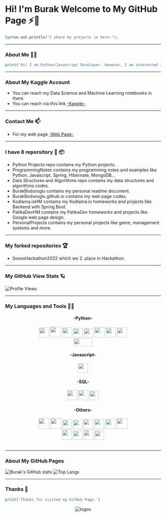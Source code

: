 # Hi! I'm Burak Welcome to My GitHub Page ⚡👋

```java
System.out.println("I share my projects in here.");
```
<hr>

### About Me :technologist:

```python
print('Hi! I am Python/Javascript Developer. However, I am interested in Backend Development, Data Science and Machine Learning.')
```

<hr>

### About My Kaggle Account

- You can reach my Data Science and Machine Learning notebooks in there.
- You can reach via this link <a href="https://www.kaggle.com/burakbodurolu">-Kaggle-</a>.

<hr>

### Contact Me 📫

- For my web page <a href="https://burakboduroglu.github.io/">-Web Page-</a>

<hr>

### I have 8 reporsitory :scroll: :package:

- Python Projects repo contains my Python projects.
- ProgrammingNotes contains my programming notes and examples like Python, Javascript, Spring, Hibernate, MongoDB...
- Data Structures and Algorithms repo contains my data structures and algorithms codes.
- BurakBoduroglu contains my personal readme document.
- BurakBoduroglu.github.io contains my web page codes.
- Kodlama.ioHM contains my Kodlama.io homeworks and projects like Backend with Spring Boot.
- PatikaDevHM contains my PatikaDev homeworks and projects like Google web page design.
- PersonalProjects contains my personal projects like game, management systems and more.

<hr>

### My forked repositories :trophy:

- SovosHackathon2022 which we 2. place in Hackathon.

<hr>

### My GitHub View Stats :ringed_planet:

![Profile Views](https://komarev.com/ghpvc/?username=BurakBoduroglu)

<hr>

### My Languages and Tools 🌱🔭

<div align="center" id="python">
<h4>-Python-</h4>
<img height="32px" src="https://cdn.jsdelivr.net/gh/devicons/devicon/icons/python/python-original.svg">
<img height="35px" src="https://user-images.githubusercontent.com/80620802/214639739-9b3ff247-5668-4e62-8f61-02ab2bbbc532.png" id="numpy">
<img height="32px" src="https://user-images.githubusercontent.com/80620802/214639772-39e71d03-5296-477d-b1d8-fc8400f0e509.png" id="pandas">
<img height="30px" src="https://user-images.githubusercontent.com/80620802/214640642-00cbffb0-ce61-4306-8332-f332176e1d10.png" id="gurobi"> 
<img height="30px" src="https://user-images.githubusercontent.com/80620802/214639786-2477d544-30ed-4d6f-b158-75f3c05d9038.png" id="matplotlib"> 
<img height="33px" src="https://user-images.githubusercontent.com/80620802/215109615-87fcd429-b665-4e14-8de7-027a9dd2c474.png" id="pytube">
<img height="32px" src="https://user-images.githubusercontent.com/80620802/215177360-a82fab15-0f50-4802-a419-3457393ebe85.png" id="selenium">
<img height="32px" src="https://user-images.githubusercontent.com/80620802/215177347-7d0da8b7-4dea-4635-a7cd-53681ab61841.png" id="requests"> 
</br>
<img height="25px" width="60px" src="https://user-images.githubusercontent.com/80620802/215177355-71437b28-89d4-4917-8018-97ee84a682b9.png" id="beautifulsoup">
</div>

<div align="center" id="js">
<h4>-Javascript-</h4>
<img height="32px" src="https://user-images.githubusercontent.com/80620802/198851961-54cfc97e-a0e1-4cdd-be52-7de9bb8a7523.png" id="js">  
</div>

<div align="center" id="sql">
<h4>-SQL-</h4>
<img height="32px" src="https://user-images.githubusercontent.com/80620802/197774559-f6b0973b-10a1-4fe3-af84-d228b99cd4a5.png" id="mongo">   
<img height="32px" src="https://user-images.githubusercontent.com/80620802/197856031-cc8d3082-5809-4bb3-89f7-ff534d76c2e0.png" id="postgres"> 
<img height="30px" src="https://user-images.githubusercontent.com/80620802/214932139-80ba0cc9-0645-47f3-a80f-54422c399022.png" id="sqlite"> 
</div>

<div align="center" id="other">
<h4>-Others-</h4>
<img height="35px" src="https://user-images.githubusercontent.com/80620802/197773486-f07a665a-4675-456f-8757-99cdaeb1dbcb.png" id="c#">
<img height="35px" src="https://user-images.githubusercontent.com/80620802/214644393-d3732bf4-18a1-4f06-91f5-9600585333dd.png" id="c++">
<img height="30px" src="https://cdn.jsdelivr.net/gh/devicons/devicon/icons/html5/html5-original.svg">       
<img height="30px" src="https://cdn.jsdelivr.net/gh/devicons/devicon/icons/css3/css3-original.svg">
<img height="32px" src="https://user-images.githubusercontent.com/80620802/215251795-7ba0ac0d-77dd-4131-b097-49e99c670340.png"> 
<img height="32px" src="https://img.icons8.com/3d-fluency/512/github.png">        
<img height="32px" src="https://user-images.githubusercontent.com/80620802/197777668-4b581863-9b62-44f1-bd68-e8d2c2a4713a.png"> 
<img height="35px" src="https://user-images.githubusercontent.com/80620802/215110347-7e65ad1f-55ce-44f6-a431-ead9760776cb.png"> 
</br>
<img height="32" src="https://cdn.jsdelivr.net/gh/devicons/devicon/icons/java/java-original.svg">  
<img height="30px" src="https://user-images.githubusercontent.com/80620802/197775701-e2cffaa2-b9fd-4e5f-bf49-bcc7b2bd7f34.png" id="hibernate"> 
<img height="32px" src="https://user-images.githubusercontent.com/80620802/197776701-87c1a5f2-55be-41e4-a81b-5ca08555e0c5.png" id="spring"> 
<img height="30px" src="https://user-images.githubusercontent.com/80620802/214639508-a04eec61-6132-4b65-aa35-925af6d4ec33.png">
</div> 
<br />
<hr>

### About My GitHub Pages

![Burak's GitHub stats](https://github-readme-stats.vercel.app/api?username=burakboduroglu&show_icons=true&theme=gruvbox)
![Top Langs](https://github-readme-stats.vercel.app/api/top-langs/?username=burakboduroglu&layout=compact&theme=gruvbox)

<hr>

### Thanks 👋

```python
print('Thanks for visited my GitHub Page.')
```

<p align="center">
<img src="https://user-images.githubusercontent.com/80620802/116823668-5eda4280-ab8e-11eb-880e-ffa3f0e551f6.png" alt="logos">
</p>
